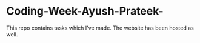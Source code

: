 # Coding-Week-Ayush-Prateek-
This repo contains tasks which I've made.
The website has been hosted as well.

